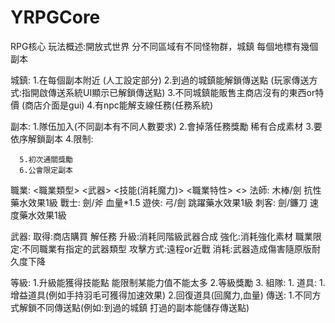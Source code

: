 # YRPGCore

RPG核心
玩法概述:開放式世界 分不同區域有不同怪物群，城鎮 每個地標有幾個副本

城鎮: 
      1.在每個副本附近  (人工設定部分)
      2.到過的城鎮能解鎖傳送點 (玩家傳送方式:指開啟傳送系統UI顯示已解鎖傳送點)
      3.不同城鎮能販售主商店沒有的東西or特價 (商店介面是gui)
      4.有npc能解支線任務(任務系統)

副本: 
      1.隊伍加入(不同副本有不同人數要求) 
      2.會掉落任務獎勵 稀有合成素材 
      3.要依序解鎖副本 
      4.限制:

          
      5.初次通關獎勵
      6.公會限定副本

職業: 
   <職業類型>   <武器>    <技能(消耗魔力)>       <職業特性>      <>
     法師:     木棒/劍                       抗性藥水效果1級
     戰士:      劍/斧                           血量*1.5
     遊俠:      弓/劍                        跳躍藥水效果1級
     刺客:     劍/鐮刀                       速度藥水效果1級

武器: 
     取得:商店購買 解任務
     升級:消耗同階級武器合成
     強化:消耗強化素材 
     職業限定:不同職業有指定的武器類型
     攻擊方式:遠程or近戰
     消耗:武器造成傷害隨原版耐久度下降
   
 等級:
      1.升級能獲得技能點 能限制某能力值不能太多
      2.等級獎勵
      3.
 組隊:
      1.
 道具:
      1.增益道具(例如手持羽毛可獲得加速效果)
      2.回復道具(回魔力,血量)
 傳送:
      1.不同方式解鎖不同傳送點(例如:到過的城鎮 打過的副本能儲存傳送點)
